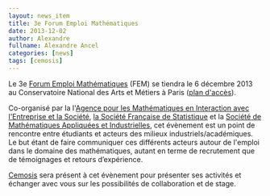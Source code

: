 ```yaml
---
layout: news_item
title: 3e Forum Emploi Mathématiques
date: 2013-12-02
author: Alexandre
fullname: Alexandre Ancel
categories: [news]
tags: [cemosis]
---
```


Le 3e [Forum Emploi Mathématiques](http://www.forum-emploi-maths.org/) (FEM) se tiendra le 6 décembre 2013 au Conservatoire National des Arts et Métiers à Paris ([plan d'accès](https://www.google.fr/maps/preview#!data=!1m4!1m3!1d3250!2d2.3550472!3d48.8668574!4m12!2m11!1m10!1s0x0%3A0x46dad820509383bc!3m8!1m3!1d84435!2d7.7801151!3d48.5984714!3m2!1i1024!2i768!4f13.1)).

Co-organisé par la l'[Agence pour les Mathématiques en Interaction avec l'Entreprise et la Société](http://www.agence-maths-entreprises.fr/a/?q=fr), [la Société Française de Statistique](http://www.sfds.asso.fr/) et la [Société de Mathématiques Appliquées et Industrielles](http://smai.emath.fr/), cet évènement est un point de rencontre entre étudiants et acteurs des milieux industriels/académiques. Le but étant de faire communiquer ces différents acteurs autour de l'emploi dans le domaine des mathématiques, autant en terme de recrutement que de témoignages et retours d’expérience.

[Cemosis](http://www.cemosis.fr/) sera présent à cet évènement pour présenter ses activités et échanger avec vous sur les possibilités de collaboration et de stage.
